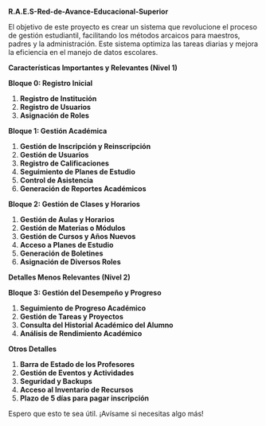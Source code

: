 


**R.A.E.S-Red-de-Avance-Educacional-Superior**

El objetivo de este proyecto es crear un sistema que revolucione el proceso de gestión estudiantil, facilitando los métodos arcaicos para maestros, padres y la administración. Este sistema optimiza las tareas diarias y mejora la eficiencia en el manejo de datos escolares.


 **Características Importantes y Relevantes (Nivel 1)**

**Bloque 0: Registro Inicial**
1. **Registro de Institución**
2. **Registro de Usuarios**
3. **Asignación de Roles**

**Bloque 1: Gestión Académica**
1. **Gestión de Inscripción y Reinscripción**
2. **Gestión de Usuarios**
3. **Registro de Calificaciones**
4. **Seguimiento de Planes de Estudio**
5. **Control de Asistencia**
6. **Generación de Reportes Académicos**

**Bloque 2: Gestión de Clases y Horarios**
1. **Gestión de Aulas y Horarios**
2. **Gestión de Materias o Módulos**
3. **Gestión de Cursos y Años Nuevos**
4. **Acceso a Planes de Estudio**
5. **Generación de Boletines**
6. **Asignación de Diversos Roles**

**Detalles Menos Relevantes (Nivel 2)**

**Bloque 3: Gestión del Desempeño y Progreso**
1. **Seguimiento de Progreso Académico**
2. **Gestión de Tareas y Proyectos**
3. **Consulta del Historial Académico del Alumno**
4. **Análisis de Rendimiento Académico**

**Otros Detalles**
1. **Barra de Estado de los Profesores**
2. **Gestión de Eventos y Actividades**
3. **Seguridad y Backups**
4. **Acceso al Inventario de Recursos**
5. **Plazo de 5 días para pagar inscripción**

Espero que esto te sea útil. ¡Avísame si necesitas algo más!
